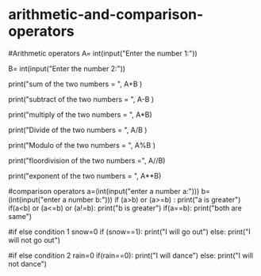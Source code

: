 # arithmetic-and-comparison-operators

#Arithmetic operators
A= int(input("Enter the number 1:"))

B= int(input("Enter the number 2:"))

print("sum of the two numbers = ", A+B )

print("subtract of the two numbers = ", A-B )

print("multiply of the two numbers = ", A*B)

print("Divide of the two numbers = ", A/B )

print("Modulo of the two numbers = ", A%B )

print("floordivision of the two numbers =", A//B)

print("exponent of the two numbers = ", A**B)


#comparison operators
a=(int(input("enter a number a:")))
b=(int(input("enter a number b:")))
if (a>b) or (a>=b) :
	print("a is greater")
if(a<b) or (a<=b) or (a!=b):
	print("b is greater")
if(a==b):
    print("both are same")
    
    
#if else condition 1
snow=0
if (snow==1):
     print("I will go out")
else:
 	print("I will not go out")
 	
 	
 #if else condition 2
 rain=0
if(rain==0):
       print("I will dance")
else:
   	print("I will not dance")



